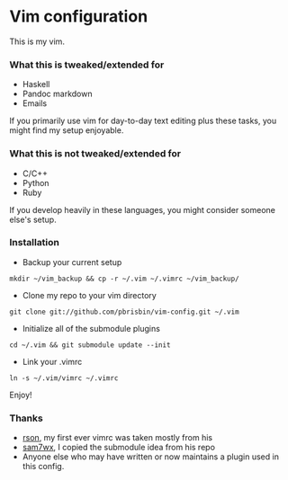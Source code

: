 # Vim configuration

This is my vim.

### What this is tweaked/extended for

* Haskell
* Pandoc markdown
* Emails

If you primarily use vim for day-to-day text editing plus these tasks, 
you might find my setup enjoyable.

### What this is not tweaked/extended for

* C/C++
* Python
* Ruby

If you develop heavily in these languages, you might consider someone 
else's setup.

### Installation

* Backup your current setup

`mkdir ~/vim_backup && cp -r ~/.vim ~/.vimrc ~/vim_backup/`

* Clone my repo to your vim directory

`git clone git://github.com/pbrisbin/vim-config.git ~/.vim`

* Initialize all of the submodule plugins

`cd ~/.vim && git submodule update --init`

* Link your .vimrc

`ln -s ~/.vim/vimrc ~/.vimrc`

Enjoy!

### Thanks

* [rson][], my first ever vimrc was taken mostly from his
* [sam7wx][], I copied the submodule idea from his repo
* Anyone else who may have written or now maintains a plugin used in 
  this config.

[rson]:   https://github.com/rson/vimfiles
[sam7wx]: https://github.com/sam7wx/dotvim
